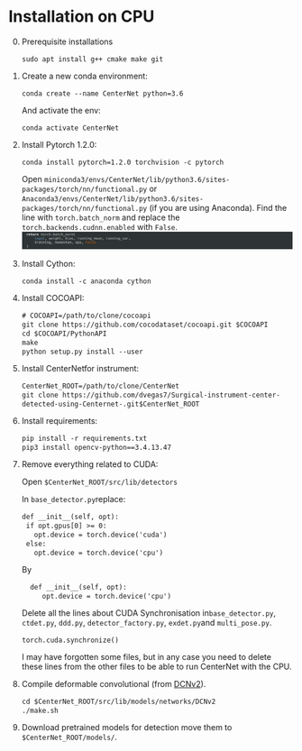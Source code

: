 # Installation on CPU

0. Prerequisite installations
   ~~~
   sudo apt install g++ cmake make git 
   ~~~
1. Create a new conda environment:
   ~~~
   conda create --name CenterNet python=3.6
   ~~~

   And activate the env:
   ~~~
   conda activate CenterNet
   ~~~
2. Install Pytorch 1.2.0:
   ~~~
   conda install pytorch=1.2.0 torchvision -c pytorch
   ~~~
   Open `miniconda3/envs/CenterNet/lib/python3.6/sites-packages/torch/nn/functional.py` or `Anaconda3/envs/CenterNet/lib/python3.6/sites-packages/torch/nn/functional.py` (if you are using Anaconda).
   Find the line with `torch.batch_norm` and replace the `torch.backends.cudnn.enabled` with `False`.
   ![alt text](Torch.batch.png)

3. Install Cython:
   ~~~
   conda install -c anaconda cython
   ~~~
   
4. Install COCOAPI:
   ~~~
   # COCOAPI=/path/to/clone/cocoapi
   git clone https://github.com/cocodataset/cocoapi.git $COCOAPI
   cd $COCOAPI/PythonAPI
   make
   python setup.py install --user
   ~~~
5. Install CenterNetfor instrument:
   ~~~
   CenterNet_ROOT=/path/to/clone/CenterNet
   git clone https://github.com/dvegas7/Surgical-instrument-center-detected-using-Centernet-.git$CenterNet_ROOT
   ~~~
6. Install requirements:
   ~~~
   pip install -r requirements.txt
   pip3 install opencv-python==3.4.13.47
   ~~~
7. Remove everything related to CUDA:
   
   Open `$CenterNet_ROOT/src/lib/detectors`

   In `base_detector.py`replace:
   ~~~
   def __init__(self, opt):
    if opt.gpus[0] >= 0:
      opt.device = torch.device('cuda')
    else:
      opt.device = torch.device('cpu')
   ~~~
   By
   ~~~
     def __init__(self, opt):
        opt.device = torch.device('cpu')
   ~~~
   Delete all the lines about CUDA Synchronisation in`base_detector.py`, `ctdet.py`, `ddd.py`, `detector_factory.py`, `exdet.py`and `multi_pose.py`.
   ~~~
   torch.cuda.synchronize()
   ~~~
   I may have forgotten some files, but in any case you need to delete these lines from the other files to be able to run CenterNet with the CPU.
9. Compile deformable convolutional (from [DCNv2](https://github.com/CharlesShang/DCNv2)).
   ~~~
   cd $CenterNet_ROOT/src/lib/models/networks/DCNv2
   ./make.sh
   ~~~
10. Download pretrained models for detection move them to `$CenterNet_ROOT/models/`. 
